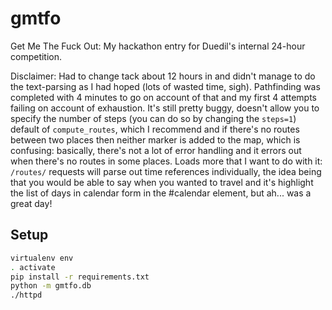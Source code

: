 gmtfo
=====

Get Me The Fuck Out: My hackathon entry for Duedil's internal 24-hour competition.

Disclaimer: Had to change tack about 12 hours in and didn't manage to do the text-parsing as I had hoped (lots of wasted time, sigh). Pathfinding was completed with 4 minutes to go on account of that and my first 4 attempts failing on account of exhaustion. It's still pretty buggy, doesn't allow you to specify the number of steps (you can do so by changing the `steps=1`) default of `compute_routes`, which I recommend and if there's no routes between two places then neither marker is added to the map, which is confusing: basically, there's not a lot of error handling and it errors out when there's no routes in some places. Loads more that I want to do with it: `/routes/` requests will parse out time references individually, the idea being that you would be able to say when you wanted to travel and it's highlight the list of days in calendar form in the #calendar element, but ah... was a great day!


Setup
-----

```bash
virtualenv env
. activate
pip install -r requirements.txt
python -m gmtfo.db
./httpd
```
